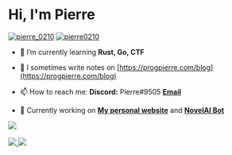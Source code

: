 <h1 align="left">Hi, I'm Pierre</h1>

<p align="left"> 
<a href="https://twitter.com/pierre_0210" target="blank"><img src="https://img.shields.io/twitter/follow/pierre_0210?logo=twitter&style=for-the-badge" alt="pierre_0210" /></a>
<a href="https://github.com/pierre0210" target="blank"><img src="https://img.shields.io/github/followers/pierre0210?style=for-the-badge" alt="pierre0210"/></a>
</p>

- 🌱 I’m currently learning **Rust, Go, CTF**

- 📝 I sometimes write notes on [https://progpierre.com/blog](https://progpierre.com/blog)

- 📫 How to reach me: **Discord:** Pierre#9505 <a href="mailto:gamelauncher0210@gmail.com">**Email**</a>

- 🔎 Currently working on [**My personal website**](https://progpierre.com/) and [**NovelAI Bot**](https://github.com/pierre0210/NovelAI-bot)

<a href="https://github.com/pierre0210">
  <img src="https://skillicons.dev/icons?i=c,cpp,cs,java,html,css,js,ts,nodejs,react,py,nginx,redis,raspberrypi,arduino,linux,git,github,docker&perline=50" />
</a>
<br></br>
<a href="https://github.com/pierre0210">
  <img src="https://github-readme-stats.vercel.app/api/top-langs/?username=pierre0210&langs_count=8&layout=compact&exclude_repo=MPU6050-STM32&theme=blueberry" />
  <img src="https://github-readme-stats.vercel.app/api?username=pierre0210&count_private=true&show_icons=true&theme=blueberry" />
</a>
